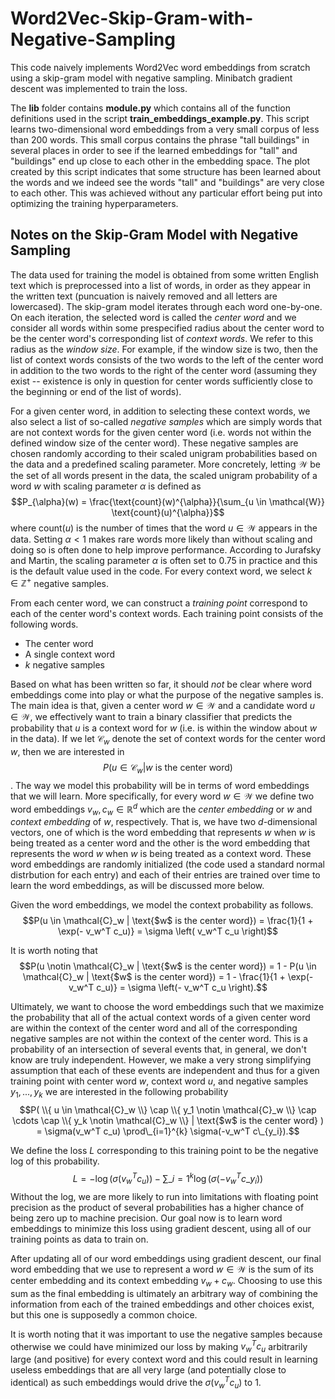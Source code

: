 # Word2Vec-Skip-Gram-with-Negative-Sampling

This code naively implements Word2Vec word embeddings from scratch using a skip-gram model with negative sampling. Minibatch gradient descent was implemented to train the loss.

The **lib** folder contains **module.py** which contains all of the function definitions used in the script **train_embeddings_example.py**. This script learns two-dimensional word embeddings from a very small corpus of less than 200 words. This small corpus contains the phrase "tall buildings" in several places in order to see if the learned embeddings for "tall" and "buildings" end up close to each other in the embedding space. The plot created by this script indicates that some structure has been learned about the words and we indeed see the words "tall" and "buildings" are very close to each other. This was achieved without any particular effort being put into optimizing the training hyperparameters.  

## Notes on the Skip-Gram Model with Negative Sampling

The data used for training the model is obtained from some written English text which is preprocessed into a list of words, in order as they appear in the written text (puncuation is naively removed and all letters are lowercased). The skip-gram model iterates through each word one-by-one. On each iteration, the selected word is called the *center word* and we consider all words within some prespecified radius about the center word to be the center word's corresponding list of *context words*. We refer to this radius as the *window size*. For example, if the window size is two, then the list of context words consists of the two words to the left of the center word in addition to the two words to the right of the center word (assuming they exist -- existence is only in question for center words sufficiently close to the beginning or end of the list of words). 

For a given center word, in addition to selecting these context words, we also select a list of so-called *negative samples* which are simply words that are not context words for the given center word (i.e. words not within the defined window size of the center word). These negative samples are chosen randomly according to their scaled unigram probabilities based on the data and a predefined scaling parameter. More concretely, letting $\mathcal{W}$ be the set of all words present in the data, the scaled unigram probability of a word $w$ with scaling parameter $\alpha$ is defined as $$P_{\alpha}(w) = \frac{\text{count}(w)^{\alpha}}{\sum_{u \in \mathcal{W}} \text{count}(u)^{\alpha}}$$ where $\text{count}(u)$ is the number of times that the word $u \in \mathcal{W}$ appears in the data. Setting $\alpha < 1$ makes rare words more likely than without scaling and doing so is often done to help improve performance. According to Jurafsky and Martin, the scaling parameter $\alpha$ is often set to $0.75$ in practice and this is the default value used in the code. For every context word, we select $k \in \mathbb{Z}^+$ negative samples. 

From each center word, we can construct a *training point* correspond to each of the center word's context words. Each training point consists of the following words.
- The center word
- A single context word
- $k$ negative samples

Based on what has been written so far, it should *not* be clear where word embeddings come into play or what the purpose of the negative samples is. The main idea is that, given a center word $w \in \mathcal{W}$ and a candidate word $u \in \mathcal{W}$, we effectively want to train a binary classifier that predicts the probability that $u$ is a context word for $w$ (i.e. is within the window about $w$ in the data). If we let $\mathcal{C}_w$ denote the set of context words for the center word $w$, then we are interested in $$P(u \in \mathcal{C}_w | \text{$w$ is the center word})$$. The way we model this probability will be in terms of word embeddings that we will learn. More specifically, for every word $w \in \mathcal{W}$ we define two word embeddings $v_w, c_w \in \mathbb{R}^d$ which are the *center embedding* or $w$ and *context embedding* of $w$, respectively. That is, we have two $d$-dimensional vectors, one of which is the word embedding that represents $w$ when $w$ is being treated as a center word and the other is the word embedding that represents the word $w$ when $w$ is being treated as a context word. These word embeddings are randomly initialized (the code used a standard normal distrbution for each entry) and each of their entries are trained over time to learn the word embeddings, as will be discussed more below. 

Given the word embeddings, we model the context probability as follows. $$P(u \in \mathcal{C}_w | \text{$w$ is the center word}) = \frac{1}{1 + \exp(- v_w^T c_u)} = \sigma \left( v_w^T c_u \right)$$ 

It is worth noting that $$P(u \notin \mathcal{C}_w | \text{$w$ is the center word}) = 1 - P(u \in \mathcal{C}_w | \text{$w$ is the center word}) = 1 - \frac{1}{1 + \exp(- v_w^T c_u)} = \sigma \left(- v_w^T c_u \right).$$ 

Ultimately, we want to choose the word embeddings such that we maximize the probability that all of the actual context words of a given center word are within the context of the center word and all of the corresponding negative samples are not within the context of the center word. This is a probability of an intersection of several events that, in general, we don't know are truly independent. However, we make a very strong simplifying assumption that each of these events are independent and thus for a given training point with center word $w$, context word $u$, and negative samples $y_1, ..., y_k$ we are interested in the following probability $$P( \\{ u \in \mathcal{C}_w \\} \cap \\{ y_1 \notin \mathcal{C}_w \\} \cap \cdots \cap \\{ y_k \notin \mathcal{C}_w \\} | \text{$w$ is the center word} ) = \sigma(v_w^T c_u) \prod\_{i=1}^{k} \sigma(-v_w^T c\_{y_i}).$$

We define the loss $L$ corresponding to this training point to be the negative log of this probability. $$L = - \log(\sigma(v_w^T c_u)) - \sum\_{i=1}^{k} \log(\sigma(-v_w^T c\_{y_i})) $$ Without the log, we are more likely to run into limitations with floating point precision as the product of several probabilities has a higher chance of being zero up to machine precision. Our goal now is to learn word embeddings to minimize this loss using gradient descent, using all of our training points as data to train on.

After updating all of our word embeddings using gradient descent, our final word embedding that we use to represent a word $w \in \mathcal{W}$ is the sum of its center embedding and its context embedding $v_w + c_w$. Choosing to use this sum as the final embedding is ultimately an arbitrary way of combining the information from each of the trained embeddings and other choices exist, but this one is supposedly a common choice. 

It is worth noting that it was important to use the negative samples because otherwise we could have minimized our loss by making $v_w^T c_u$ arbitrarily large (and positive) for every context word and this could result in learning useless embeddings that are all very large (and potentially close to identical) as such embeddings would drive the $\sigma(v_w^T c_u)$ to $1$.
